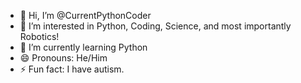 - 👋 Hi, I’m @CurrentPythonCoder
- 👀 I’m interested in Python, Coding, Science, and most importantly Robotics!
- 🌱 I’m currently learning Python
- 😄 Pronouns: He/Him
- ⚡ Fun fact: I have autism.

